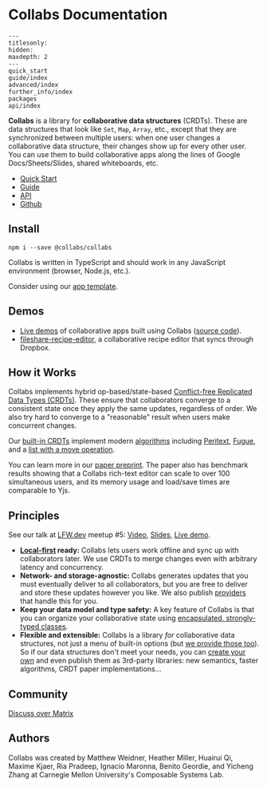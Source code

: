 # Collabs Documentation

```{toctree}
---
titlesonly:
hidden:
maxdepth: 2
---
quick_start
guide/index
advanced/index
further_info/index
packages
api/index
```

**Collabs** is a library for **collaborative data structures** (CRDTs). These are data structures that look like `Set`, `Map`, `Array`, etc., except that they are synchronized between multiple users: when one user changes a collaborative data structure, their changes show up for every other user. You can use them to build collaborative apps along the lines of Google Docs/Sheets/Slides, shared whiteboards, etc.

- [Quick Start](./quick_start.html)
- [Guide](./guide/)
- [API](./api/)
- [Github](https://github.com/composablesys/collabs)

## Install

`npm i --save @collabs/collabs`

Collabs is written in TypeScript and should work in any JavaScript environment (browser, Node.js, etc.).

Consider using our [app template](https://github.com/composablesys/collabs-template-app).

## Demos

- [Live demos](https://collabs-demos.herokuapp.com/) of collaborative apps built using Collabs ([source code](https://github.com/composablesys/collabs/tree/master/demos/apps)).
- [fileshare-recipe-editor](https://github.com/mweidner037/fileshare-recipe-editor/), a collaborative recipe editor that syncs through Dropbox.

## How it Works

Collabs implements hybrid op-based/state-based [Conflict-free Replicated Data Types (CRDTs)](https://crdt.tech/). These ensure that collaborators converge to a consistent state once they apply the same updates, regardless of order. We also try hard to converge to a "reasonable" result when users make concurrent changes.

Our [built-in CRDTs](./guide/built_in_collabs.html) implement modern [algorithms](./further_info/algorithms.html) including [Peritext](./api/collabs/classes/CRichText.html), [Fugue](./api/collabs/classes/CTotalOrder.html), and a [list with a move operation](./api/collabs/classes/CList.html).

You can learn more in our [paper preprint](https://arxiv.org/abs/2212.02618). The paper also has benchmark results showing that a Collabs rich-text editor can scale to over 100 simultaneous users, and its memory usage and load/save times are comparable to Yjs.

## Principles

See our talk at [LFW.dev](https://localfirstweb.dev/) meetup #5: [Video](https://www.youtube.com/watch?v=Z0nzsxhoToo&t=2346s), [Slides](https://docs.google.com/presentation/d/13I3L76R-wwiXxgTXI2ide3zlbjiWoTWXMSU9YbQdYXU/edit?usp=sharing), [Live demo](https://collabs-demos.herokuapp.com/recipe-editor/).

- **[Local-first](https://www.inkandswitch.com/local-first/) ready:** Collabs lets users work offline and sync up with collaborators later. We use CRDTs to merge changes even with arbitrary latency and concurrency.
- **Network- and storage-agnostic:** Collabs generates updates that you must eventually deliver to all collaborators, but you are free to deliver and store these updates however you like. We also publish [providers](./guide/providers.html) that handle this for you.
- **Keep your data model and type safety:** A key feature of Collabs is that you can organize your collaborative state using [encapsulated, strongly-typed classes](./guide/data_modeling.html).
- **Flexible and extensible:** Collabs is a library _for_ collaborative data structures, not just a menu of built-in options (but [we provide those too](./guide/built_in_collabs.html)). So if our data structures don't meet your needs, you can [create your own](https://github.com/composablesys/collabs-template-crdt) and even publish them as 3rd-party libraries: new semantics, faster algorithms, CRDT paper implementations...

## Community

[Discuss over Matrix](https://matrix.to/#/#collabs-library:matrix.org)

## Authors

Collabs was created by Matthew Weidner, Heather Miller, Huairui Qi, Maxime Kjaer, Ria Pradeep, Ignacio Maronna, Benito Geordie, and Yicheng Zhang at Carnegie Mellon University's Composable Systems Lab.
